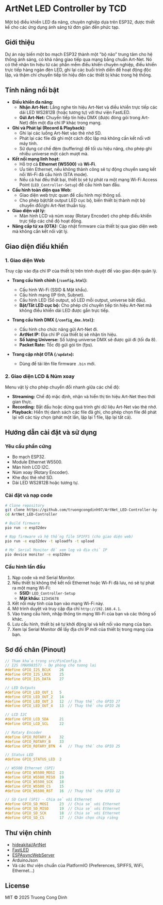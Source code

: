 # ArtNet LED Controller by TCD

Một bộ điều khiển LED đa năng, chuyên nghiệp dựa trên ESP32, được thiết kế cho các ứng dụng ánh sáng từ đơn giản đến phức tạp.

## Giới thiệu

Dự án này biến một bo mạch ESP32 thành một "bộ não" trung tâm cho hệ thống ánh sáng, có khả năng giao tiếp qua mạng bằng chuẩn Art-Net. Nó có thể nhận tín hiệu từ các phần mềm điều khiển chuyên nghiệp, điều khiển trực tiếp hàng ngàn đèn LED, ghi lại các buổi trình diễn để hoạt động độc lập, và thậm chí chuyển tiếp tín hiệu đến các thiết bị khác trong hệ thống.

## Tính năng nổi bật

- **Điều khiển đa năng:**
  - **Nhận Art-Net:** Lắng nghe tín hiệu Art-Net và điều khiển trực tiếp các dải LED WS2812B (hoặc tương tự) với thư viện FastLED.
  - **Gửi Art-Net:** Chuyển tiếp tín hiệu DMX (được đóng gói trong Art-Net) đến một địa chỉ IP khác trong mạng.
- **Ghi và Phát lại (Record & Playback):**
  - Ghi lại các luồng Art-Net vào thẻ nhớ SD.
  - Phát lại các file đã ghi một cách độc lập mà không cần kết nối với máy tính.
  - Sử dụng cơ chế đệm (buffering) để tối ưu hiệu năng, cho phép ghi nhiều universe một cách mượt mà.
- **Kết nối mạng linh hoạt:**
  - Hỗ trợ cả **Ethernet (W5500)** và **Wi-Fi**.
  - Ưu tiên Ethernet, nếu không thành công sẽ tự động chuyển sang kết nối Wi-Fi đã cấu hình (STA mode).
  - Nếu cả hai đều thất bại, thiết bị sẽ tự phát ra một mạng Wi-Fi Access Point (`LED_Controller-Setup`) để cấu hình ban đầu.
- **Cấu hình toàn diện qua Web:**
  - Giao diện web trực quan để cấu hình mọi thông số.
  - Cho phép bật/tắt output LED cục bộ, biến thiết bị thành một bộ chuyển đổi/ghi Art-Net thuần túy.
- **Giao diện vật lý:**
  - Màn hình LCD và núm xoay (Rotary Encoder) cho phép điều khiển trực tiếp các chế độ hoạt động.
- **Nâng cấp từ xa (OTA):** Cập nhật firmware của thiết bị qua giao diện web mà không cần kết nối vật lý.

## Giao diện điều khiển

### 1. Giao diện Web

Truy cập vào địa chỉ IP của thiết bị trên trình duyệt để vào giao diện quản lý.

- **Trang cấu hình chính (`/config.html`):**
  - Cấu hình Wi-Fi (SSID & Mật khẩu).
  - Cấu hình mạng (IP tĩnh, Subnet).
  - Cấu hình LED (Số output, số LED mỗi output, universe bắt đầu).
  - **Bật/Tắt LED cục bộ:** Cho phép chỉ chuyển tiếp tín hiệu Art-Net mà không điều khiển dải LED được gắn trực tiếp.

- **Trang cấu hình DMX (`/config_dmx.html`):**
  - Cấu hình cho chức năng gửi Art-Net đi.
  - **ArtNet IP:** Địa chỉ IP của thiết bị sẽ nhận tín hiệu.
  - **Số lượng Universe:** Số lượng universe DMX sẽ được gửi đi (tối đa 8).
  - **Packet Rate:** Tốc độ gửi gói tin (fps).

- **Trang cập nhật OTA (`/update`):**
  - Dùng để tải lên file firmware `.bin` mới.

### 2. Giao diện LCD & Núm xoay

Menu vật lý cho phép chuyển đổi nhanh giữa các chế độ:

- **Streaming:** Chế độ mặc định, nhận và hiển thị tín hiệu Art-Net theo thời gian thực.
- **Recording:** Bắt đầu hoặc dừng quá trình ghi dữ liệu Art-Net vào thẻ nhớ.
- **Playback:** Hiển thị danh sách các file đã ghi, cho phép chọn file để phát lại với các tùy chọn (phát một lần, lặp lại 1 file, lặp lại tất cả).

## Hướng dẫn cài đặt và sử dụng

### Yêu cầu phần cứng

- Bo mạch ESP32.
- Module Ethernet W5500.
- Màn hình LCD I2C.
- Núm xoay (Rotary Encoder).
- Khe đọc thẻ nhớ SD.
- Dải LED WS2812B hoặc tương tự.

### Cài đặt và nạp code

```sh
# Clone repository
git clone https://github.com/truongcongdinh97/ArtNet_LED-Controller-by-TCD.git
cd ArtNet_LED-Controller

# Build firmware
pio run -e esp32dev

# Nạp firmware và hệ thống file SPIFFS (cho giao diện web)
pio run -e esp32dev -t uploadfs -t upload

# Mở Serial Monitor để xem log và địa chỉ IP
pio device monitor -e esp32dev
```

### Cấu hình lần đầu

1.  Nạp code và mở Serial Monitor.
2.  Nếu thiết bị không thể kết nối Ethernet hoặc Wi-Fi đã lưu, nó sẽ tự phát ra một mạng Wi-Fi:
    - **SSID:** `LED_Controller-Setup`
    - **Mật khẩu:** `12345678`
3.  Kết nối máy tính của bạn vào mạng Wi-Fi này.
4.  Mở trình duyệt và truy cập địa chỉ `http://192.168.4.1`.
5.  Vào trang cấu hình, nhập thông tin mạng Wi-Fi của bạn và các thông số khác.
6.  Lưu cấu hình, thiết bị sẽ tự khởi động lại và kết nối vào mạng của bạn.
7.  Xem lại Serial Monitor để lấy địa chỉ IP mới của thiết bị trong mạng của bạn.

## Sơ đồ chân (Pinout)

```c
// Tham khảo trong src/PinConfig.h
// I2S (MAX98357) - Dự phòng cho tương lai
#define GPIO_I2S_BCLK    26
#define GPIO_I2S_LRCK    25  
#define GPIO_I2S_DATA    27

// LED Outputs
#define GPIO_LED_OUT_1   5
#define GPIO_LED_OUT_2   14
#define GPIO_LED_OUT_3   12  // Thay thế cho GPIO 27
#define GPIO_LED_OUT_4   13  // Thay thế cho GPIO 26

// LCD I2C
#define GPIO_LCD_SDA     21
#define GPIO_LCD_SCL     22

// Rotary Encoder
#define GPIO_ROTARY_A    32
#define GPIO_ROTARY_B    33
#define GPIO_ROTARY_BTN  4   // Thay thế cho GPIO 25

// Status LED
#define GPIO_STATUS_LED  2

// W5500 Ethernet (SPI)
#define GPIO_W5500_MOSI  23
#define GPIO_W5500_MISO  19
#define GPIO_W5500_SCK   18
#define GPIO_W5500_CS    15
#define GPIO_W5500_RST   16  // Thay thế cho GPIO 12

// SD Card (SPI) - Chia sẻ với Ethernet
#define GPIO_SD_MOSI     23  // Chia sẻ với Ethernet
#define GPIO_SD_MISO     19  // Chia sẻ với Ethernet
#define GPIO_SD_SCK      18  // Chia sẻ với Ethernet
#define GPIO_SD_CS       17  // Chân chọn chip riêng
```

## Thư viện chính

- [hideakitai/ArtNet](https://github.com/hideakitai/ArtNet)
- [FastLED](https://github.com/FastLED/FastLED)
- [ESPAsyncWebServer](https://github.com/me-no-dev/ESPAsyncWebServer)
- ArduinoJson
- Và các thư viện chuẩn của PlatformIO (Preferences, SPIFFS, WiFi, Ethernet...)

## License

MIT © 2025 Truong Cong Dinh
